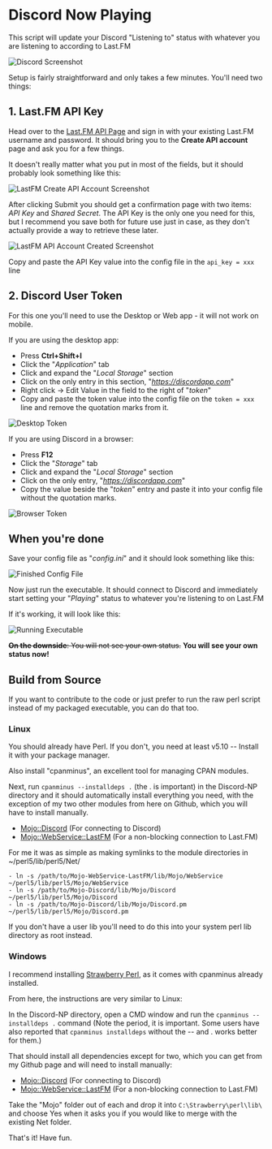 # Discord Now Playing

This script will update your Discord "Listening to" status with whatever you are listening to according to Last.FM

![Discord Screenshot](https://i.imgur.com/Lhwg5Mq.png)

Setup is fairly straightforward and only takes a few minutes. You'll need two things:

## **1. Last.FM API Key**

Head over to the [Last.FM API Page](https://www.last.fm/api/account/create) and sign in with your existing Last.FM username and password. It should bring you to the **Create API account** page and ask you for a few things.

It doesn't really matter what you put in most of the fields, but it should probably look something like this:

![LastFM Create API Account Screenshot](https://i.imgur.com/wAWUExr.png)

After clicking Submit you should get a confirmation page with two items: *API Key* and *Shared Secret*. The API Key is the only one you need for this, but I recommend you save both for future use just in case, as they don't actually provide a way to retrieve these later.

![LastFM API Account Created Screenshot](https://i.imgur.com/L02mC9D.png)

Copy and paste the API Key value into the config file in the `api_key = xxx` line

## **2. Discord User Token**

For this one you'll need to use the Desktop or Web app - it will not work on mobile.

If you are using the desktop app:

- Press **Ctrl+Shift+I**
- Click the "*Application*" tab
- Click and expand the "*Local Storage*" section
- Click on the only entry in this section, "*https://discordapp.com*"
- Right click -> Edit Value in the field to the right of "*token*"
- Copy and paste the token value into the config file on the `token = xxx` line and remove the quotation marks from it.

![Desktop Token](https://i.imgur.com/gvcsUTD.png)

If you are using Discord in a browser:

- Press **F12**
- Click the "*Storage*" tab
- Click and expand the "*Local Storage*" section
- Click on the only entry, "*https://discordapp.com*"
- Copy the value beside the "*token*" entry and paste it into your config file without the quotation marks.

![Browser Token](https://i.imgur.com/RHjJNyO.png)

## When you're done

Save your config file as "*config.ini*" and it should look something like this:

![Finished Config File](https://i.imgur.com/lMiIx9N.png)

Now just run the executable. It should connect to Discord and immediately start setting your "*Playing*" status to whatever you're listening to on Last.FM

If it's working, it will look like this:

![Running Executable](https://i.imgur.com/AEmU5pi.png)

~~**On the downside**: You will not see your own status.~~ **You will see your own status now!**




## Build from Source

If you want to contribute to the code or just prefer to run the raw perl script instead of my packaged executable, you can do that too.

### Linux

You should already have Perl. If you don't, you need at least v5.10 -- Install it with your package manager.

Also install "cpanminus", an excellent tool for managing CPAN modules.

Next, run `cpanminus --installdeps .` (the . is important) in the Discord-NP directory and it should automatically install everything you need, with the exception of my two other modules from here on Github, which you will have to install manually.

- [Mojo::Discord](https://github.com/vsTerminus/Net-Discord) (For connecting to Discord)
- [Mojo::WebService::LastFM](https://github.com/vsTerminus/Net-Async-LastFM) (For a non-blocking connection to Last.FM)

For me it was as simple as making symlinks to the module directories in ~/perl5/lib/perl5/Net/

    - ln -s /path/to/Mojo-WebService-LastFM/lib/Mojo/WebService ~/perl5/lib/perl5/Mojo/WebService
    - ln -s /path/to/Mojo-Discord/lib/Mojo/Discord ~/perl5/lib/perl5/Mojo/Discord
    - ln -s /path/to/Mojo-Discord/lib/Mojo/Discord.pm ~/perl5/lib/perl5/Mojo/Discord.pm

If you don't have a user lib you'll need to do this into your system perl lib directory as root instead.

### Windows

I recommend installing [Strawberry Perl](http://strawberryperl.com/), as it comes with cpanminus already installed.

From here, the instructions are very similar to Linux:

In the Discord-NP directory, open a CMD window and run the  `cpanminus --installdeps .` command (Note the period, it is important. Some users have also reported that `cpanminus installdeps` without the -- and . works better for them.)

That should install all dependencies except for two, which you can get from my Github page and will need to install manually:

- [Mojo::Discord](https://github.com/vsTerminus/Mojo-Discord) (For connecting to Discord)
- [Mojo::WebService::LastFM](https://github.com/vsTerminus/Mojo-WebService-LastFM) (For a non-blocking connection to Last.FM)

Take the "Mojo" folder out of each and drop it into `C:\Strawberry\perl\lib\` and choose Yes when it asks you if you would like to merge with the existing Net folder.

That's it! Have fun.
